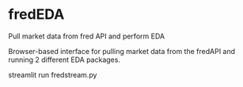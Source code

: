 # fredEDA
Pull market data from fred API and perform EDA

Browser-based interface for pulling market data from the fredAPI and running 2 different EDA packages.

streamlit run fredstream.py